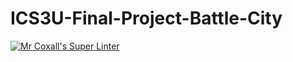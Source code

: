# ICS3U-Final-Project-Battle-City

[![Mr Coxall's Super Linter](https://github.com/Evgeny-Vovk/ICS3U-Final-Project-Battle-City/workflows/Mr%20Coxall's%20Super%20Linter/badge.svg)](https://github.com/Evgeny-Vovk/ICS3U-Final-Project-Battle-City/actions)
